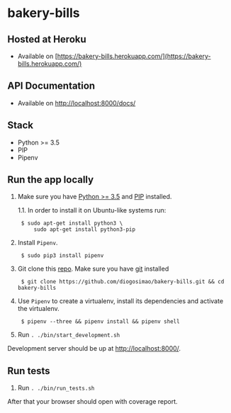 # bakery-bills

## Hosted at Heroku

- Available on [https://bakery-bills.herokuapp.com/](https://bakery-bills.herokuapp.com/)

## API Documentation

- Available on [http://localhost:8000/docs/](http://127.0.0.1:8000/docs/)

## Stack

- Python >= 3.5
- PIP
- Pipenv

## Run the app locally

1. Make sure you have [Python >= 3.5](https://www.python.org/downloads/source/) and [PIP](https://pip.pypa.io/en/stable/installing/) installed.

    1.1. In order to install it on Ubuntu-like systems run:

        $ sudo apt-get install python3 \
            sudo apt-get install python3-pip

2. Install `Pipenv`.

        $ sudo pip3 install pipenv

3. Git clone this [repo](https://github.com/diogosimao/bakery-bills.git). Make sure you have [git](https://git-scm.com/book/en/v2/Getting-Started-Installing-Git) installed

        $ git clone https://github.com/diogosimao/bakery-bills.git && cd bakery-bills

4. Use `Pipenv` to create a virtualenv, install its dependencies and activate the virtualenv.

        $ pipenv --three && pipenv install && pipenv shell

5. Run `. ./bin/start_development.sh`

Development server should be up at [http://localhost:8000/](http://127.0.0.1:8000/).

## Run tests

1. Run `. ./bin/run_tests.sh` 

After that your browser should open with coverage report. 

